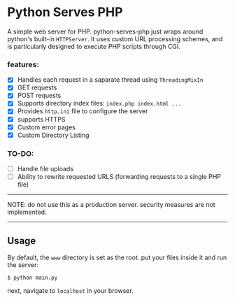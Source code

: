 # Python Serves PHP
A simple web server for PHP. python-serves-php just wraps around python's built-in `HTTPServer`.
It uses custom URL processing schemes, and is particularly designed to execute PHP scripts through CGI.

### features:

- [x] Handles each request in a saparate thread using `ThreadingMixIn`
- [x] GET requests
- [x] POST requests
- [x] Supports directory index files: `index.php index.html ...`
- [x] Provides `http.ini` file to configure the server
- [x] supports HTTPS
- [x] Custom error pages
- [x] Custom Directory Listing

### TO-DO:

- [ ] Handle file uploads
- [ ] Ability to rewrite requested URLS (forwarding requests to a single PHP file)

___
NOTE: do not use this as a production server. security measures are not implemented.
___

## Usage
By default, the `www` directory is set as the root. put your files inside it and run the server:

`$ python main.py`

next, navigate to `localhost` in your browser.


